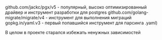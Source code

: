 github.com/jackc/pgx/v5 - популярный, высоко оптимизированный драйвер и инструмент разработки для postgres
github.com/golang-migrate/migrate/v4 - инструмент для выполнения миграций
gopkg.in/yaml.v3 - первый попавшийся инструмент для парсинга .yaml)

В целом в проекте старался избежать ненужных зависимостей